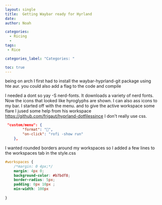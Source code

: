 ```yaml
---
layout: single
title:  Getting Waybar ready for Hyrland
date:   
author: Noah

categories: 
  - Ricing
  - 
tags: 
 - Rice

categories_label: "Categories: "

toc: true
---
```


being on arch I first had to install the waybar-hyprland-git package using hte aur. you could also add a flag to the code and compile

I needed a dont so yay -S nerd-fonts. It downloads a variety of nerd fonts.
Now the icons that looked like hyroglyphs are shown. I can also ass icons to my bar. I
started off with the menu. and to give the active workspace some flare I jused some help from his workspace https://github.com/frigaut/hyprland-dotfilessince I don't really use css.

~~~ json
 "custom/menu": {
        "format": "",
        "on-click": "rofi -show run"
    },
~~~

I wanted rounded borders around my workspaces so I added a few lines to the workspaces tab in the style.css
~~~css
#workspaces {
    /*margin: 0 4px;*/
    margin: 4px 0;
    background-color: #b7bdf8;
    border-radius: 5px;
    padding: 0px 10px ;
    min-width: 100px
   
}

~~~
